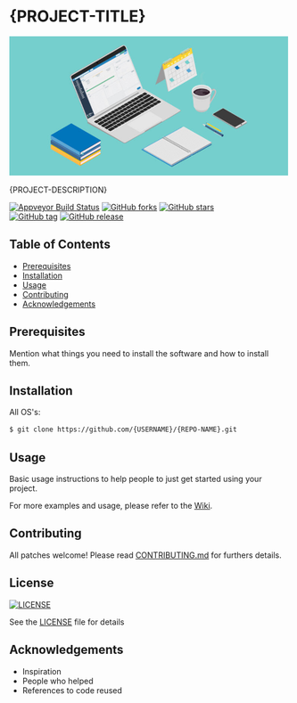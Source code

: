 <h1>{PROJECT-TITLE}</h1>

<img src="./extras/project-logo/logo.jpg" alt="logo" width="500"/>

<p>{PROJECT-DESCRIPTION}</p>

<!--<p><a href="#site">Check It Out!</a> | <a href="#documentation">Read the Docs</a></p>-->

<!--[![Travis Build Status](https://travis-ci.org/{USERNAME}/{REPO-NAME}.png?branch=master)](https://travis-ci.org/{USERNAME}/{REPO-NAME})-->
[![Appveyor Build Status](https://img.shields.io/appveyor/build/{USERNAME}/{REPO-NAME})](https://ci.appveyor.com/project/{USERNAME}/{REPO-NAME}) 
[![GitHub forks](https://img.shields.io/github/forks/{USERNAME}/{REPO-NAME}.svg?style=social&label=Fork)](https://github.com/{USERNAME}/{REPO-NAME})
[![GitHub stars](https://img.shields.io/github/stars/{USERNAME}/{REPO-NAME}.svg?style=social&label=Star)](https://github.com/{USERNAME}/{REPO-NAME})  
[![GitHub tag](https://img.shields.io/github/tag/{USERNAME}/{REPO-NAME}.svg)](https://github.com/{USERNAME}/{REPO-NAME})
[![GitHub release](https://img.shields.io/github/release/{USERNAME}/{REPO-NAME}.svg)](https://github.com/{USERNAME}/{REPO-NAME})

<!--[![video_thumbnail](LINK-TO-IMAGE)](PROJECT_VIDEO_URL)-->

## Table of Contents

- [Prerequisites](#prerequisites)
- [Installation](#installation)
- [Usage](#usage)
- [Contributing](#contributing)
- [Acknowledgements](#acknowledgements)


## Prerequisites

Mention what things you need to install the software and how to install them.

## Installation

All OS's:

```sh
$ git clone https://github.com/{USERNAME}/{REPO-NAME}.git
```

## Usage

Basic usage instructions to help people to just get started using your project.

For more examples and usage, please refer to the [Wiki](https://github.com/{USERNAME}/{REPO-NAME}/wiki).

## Contributing

All patches welcome! Please read [CONTRIBUTING.md](https://github.com/{USERNAME}/{REPO-NAME}/blob/master/CONTRIBUTING.md) for furthers details.

## License

[![LICENSE](https://img.shields.io/github/license/{USERNAME}/{REPO-NAME})](https://choosealicense.com/licenses/gpl-3.0/#)

See the [LICENSE](https://github.com/{USERNAME}/{REPO-NAME}/blob/master/LICENSE) file for details

## Acknowledgements

- Inspiration
- People who helped
- References to code reused